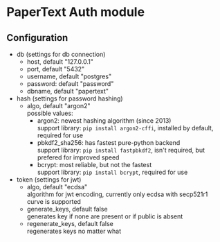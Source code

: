 PaperText Auth module
=====================

Configuration
-------------
* db (settings for db connection)
    * host, default "127.0.0.1"
    * port, default "5432"
    * username, default "postgres"
    * password: default "password"
    * dbname, default "papertext"
* hash (settings for password hashing)
    * algo, default "argon2"\
        possible values:
        * argon2: newest hashing algorithm (since 2013)\
            support library: `pip install argon2-cffi`, 
            installed by default, required for use
        * pbkdf2_sha256: has fastest pure-python backend\
            support library: `pip install fastpbkdf2`, 
            isn't required, but prefered for improved speed
        * bcrypt: most reliable, but not the fastest\
            support library: `pip install bcrypt`, required for use
* token (settings for jwt)
    * algo, default "ecdsa"\
        algorithm for jwt encoding, currently only ecdsa with secp521r1 curve is supported 
    * generate_keys, default false\
        generates key if none are present or if public is absent
    * regenerate_keys, default false\
        regenerates keys no matter what


